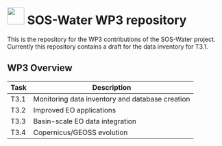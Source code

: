 # <img src="https://drive.google.com/uc?id=1egTldsi2CBGn9nCR0ZKNZnV0lIu4JRcp" width="40"> SOS-Water WP3 repository

This is the repository for the WP3 contributions of the SOS-Water project. Currently this repository contains a draft for the data inventory for T3.1.

## WP3 Overview

| **Task** | **Description**                                 |
|----------|-------------------------------------------------|
| T3.1     | Monitoring data inventory and database creation |
| T3.2     | Improved EO applications                        |
| T3.3     | Basin-scale EO data integration                 |
| T3.4     | Copernicus/GEOSS evolution                      |
